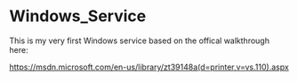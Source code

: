# Windows_Service

This is my very first Windows service based on the offical walkthrough here:

https://msdn.microsoft.com/en-us/library/zt39148a(d=printer,v=vs.110).aspx

